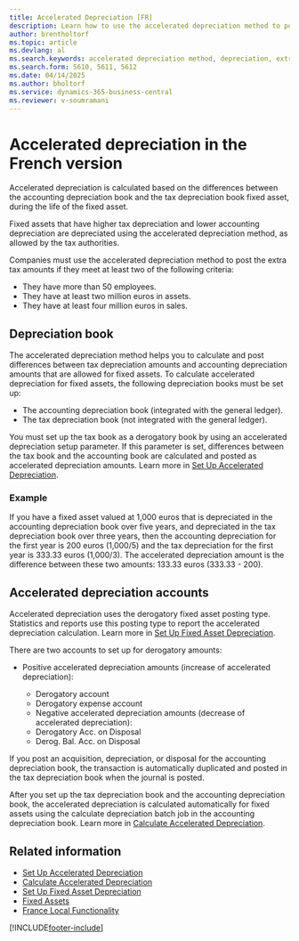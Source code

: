 ```yaml
---
title: Accelerated Depreciation [FR]
description: Learn how to use the accelerated depreciation method to post the extra tax amounts if they meet specified criteria in the French version.
author: brentholtorf
ms.topic: article
ms.devlang: al
ms.search.keywords: accelerated depreciation method, depreciation, extra tax amounts, tax depreciation, accounting depreciation, French version
ms.search.form: 5610, 5611, 5612
ms.date: 04/14/2025
ms.author: bholtorf
ms.service: dynamics-365-business-central
ms.reviewer: v-soumramani
---
```


# Accelerated depreciation in the French version

Accelerated depreciation is calculated based on the differences between the accounting depreciation book and the tax depreciation book fixed asset, during the life of the fixed asset.

Fixed assets that have higher tax depreciation and lower accounting depreciation are depreciated using the accelerated depreciation method, as allowed by the tax authorities.  

Companies must use the accelerated depreciation method to post the extra tax amounts if they meet at least two of the following criteria:  

- They have more than 50 employees.  
- They have at least two million euros in assets.  
- They have at least four million euros in sales.  

## Depreciation book

The accelerated depreciation method helps you to calculate and post differences between tax depreciation amounts and accounting depreciation amounts that are allowed for fixed assets. To calculate accelerated depreciation for fixed assets, the following depreciation books must be set up:  

- The accounting depreciation book (integrated with the general ledger).  
- The tax depreciation book (not integrated with the general ledger).  

You must set up the tax book as a derogatory book by using an accelerated depreciation setup parameter. If this parameter is set, differences between the tax book and the accounting book are calculated and posted as accelerated depreciation amounts. Learn more in [Set Up Accelerated Depreciation](how-to-set-up-accelerated-depreciation.md).  

### Example

If you have a fixed asset valued at 1,000 euros that is depreciated in the accounting depreciation book over five years, and depreciated in the tax depreciation book over three years, then the accounting depreciation for the first year is 200 euros (1,000/5) and the tax depreciation for the first year is 333.33 euros (1,000/3). The accelerated depreciation amount is the difference between these two amounts: 133.33 euros (333.33 - 200).  

## Accelerated depreciation accounts

Accelerated depreciation uses the derogatory fixed asset posting type. Statistics and reports use this posting type to report the accelerated depreciation calculation. Learn more in [Set Up Fixed Asset Depreciation](../../fa-how-setup-depreciation.md).  

There are two accounts to set up for derogatory amounts:  

- Positive accelerated depreciation amounts (increase of accelerated depreciation):  

  - Derogatory account  
  - Derogatory expense account  
  - Negative accelerated depreciation amounts (decrease of accelerated depreciation):  
  - Derogatory Acc. on Disposal  
  - Derog. Bal. Acc. on Disposal  

If you post an acquisition, depreciation, or disposal for the accounting depreciation book, the transaction is automatically duplicated and posted in the tax depreciation book when the journal is posted.  

After you set up the tax depreciation book and the accounting depreciation book, the accelerated depreciation is calculated automatically for fixed assets using the calculate depreciation batch job in the accounting depreciation book. Learn more in [Calculate Accelerated Depreciation](how-to-calculate-accelerated-depreciation.md).  

## Related information

- [Set Up Accelerated Depreciation](how-to-set-up-accelerated-depreciation.md)   
- [Calculate Accelerated Depreciation](how-to-calculate-accelerated-depreciation.md)   
- [Set Up Fixed Asset Depreciation](../../fa-how-setup-depreciation.md)   
- [Fixed Assets](../../fa-manage.md)  
- [France Local Functionality](france-local-functionality.md)

[!INCLUDE[footer-include](../../includes/footer-banner.md)]
